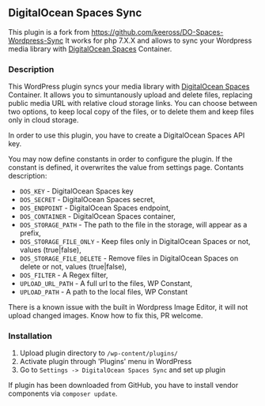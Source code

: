 ## DigitalOcean Spaces Sync
This plugin is a fork from https://github.com/keeross/DO-Spaces-Wordpress-Sync
It works for php 7.X.X and allows to sync your Wordpress media library with [DigitalOcean Spaces](https://m.do.co/c/e9b4b603df13) Container.

### Description
This WordPress plugin syncs your media library with [DigitalOcean Spaces](https://m.do.co/c/e9b4b603df13) Container. It allows you to simuntanously upload and delete files, replacing public media URL with relative cloud storage links. You can choose between two options, to keep local copy of the files, or to delete them and keep files only in cloud storage.

In order to use this plugin, you have to create a DigitalOcean Spaces API key.

You may now define constants in order to configure the plugin. If the constant is defined, it overwrites the value from settings page.
Contants description:
- `DOS_KEY` - DigitalOcean Spaces key
- `DOS_SECRET` - DigitalOcean Spaces secret,
- `DOS_ENDPOINT` - DigitalOcean Spaces endpoint,
- `DOS_CONTAINER` - DigitalOcean Spaces container,
- `DOS_STORAGE_PATH` - The path to the file in the storage, will appear as a prefix,
- `DOS_STORAGE_FILE_ONLY` - Keep files only in DigitalOcean Spaces or not, values (true|false),
- `DOS_STORAGE_FILE_DELETE` - Remove files in DigitalOcean Spaces on delete or not, values (true|false),
- `DOS_FILTER` - A Regex filter,
- `UPLOAD_URL_PATH` - A full url to the files, WP Constant,
- `UPLOAD_PATH` - A path to the local files, WP Constant

There is a known issue with the built in Wordpress Image Editor, it will not upload changed images. Know how to fix this, PR welcome.

### Installation

1. Upload plugin directory to `/wp-content/plugins/`
2. Activate plugin through 'Plugins' menu in WordPress
3. Go to `Settings -> DigitalOcean Spaces Sync` and set up plugin

If plugin has been downloaded from GitHub, you have to install vendor components via `composer update`.
